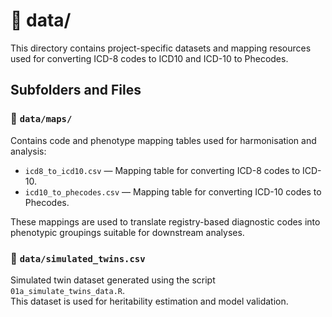 # 📁 data/

This directory contains project-specific datasets and mapping resources used for converting ICD-8 codes to ICD10 and ICD-10 to Phecodes.

## Subfolders and Files

### 📁 `data/maps/`

Contains code and phenotype mapping tables used for harmonisation and analysis:

- `icd8_to_icd10.csv` — Mapping table for converting ICD-8 codes to ICD-10.
- `icd10_to_phecodes.csv` — Mapping table for converting ICD-10 codes to Phecodes.

These mappings are used to translate registry-based diagnostic codes into phenotypic groupings suitable for downstream analyses.

### 📄 `data/simulated_twins.csv`

Simulated twin dataset generated using the script `01a_simulate_twins_data.R`.  
This dataset is used for heritability estimation and model validation.

